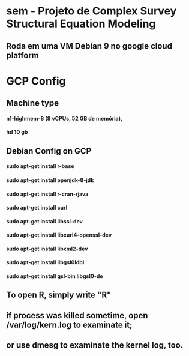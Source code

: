 # sem - Projeto de Complex Survey Structural Equation Modeling 
## Roda em uma VM Debian 9 no google cloud platform

# GCP Config 

## Machine type 
#### n1-highmem-8 (8 vCPUs, 52 GB de memória),
#### hd 10 gb
## Debian Config on GCP
#### sudo apt-get install r-base
#### sudo apt-get install openjdk-8-jdk
#### sudo apt-get install r-cran-rjava
#### sudo apt-get install curl
#### sudo apt-get install libssl-dev
#### sudo apt-get install libcurl4-openssl-dev
#### sudo apt-get install libxml2-dev
#### sudo apt-get install libgsl0ldbl
#### sudo apt-get install gsl-bin libgsl0-de
## To open R, simply write "R"
## if process was killed sometime, open  /var/log/kern.log to examinate it;
## or use dmesg to examinate the kernel log, too.
